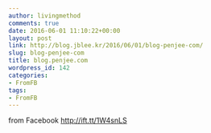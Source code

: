 ```yaml
---
author: livingmethod
comments: true
date: 2016-06-01 11:10:22+00:00
layout: post
link: http://blog.jblee.kr/2016/06/01/blog-penjee-com/
slug: blog-penjee-com
title: blog.penjee.com
wordpress_id: 142
categories:
- FromFB
tags:
- FromFB
---
```


  

from Facebook http://ift.tt/1W4snLS

